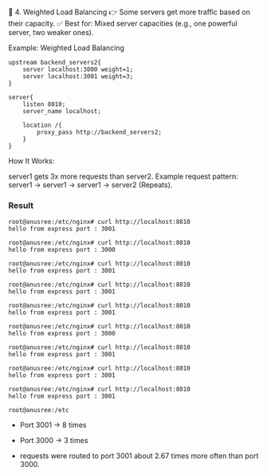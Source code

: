 🔹 4. Weighted Load Balancing
👉 Some servers get more traffic based on their capacity.
✅ Best for: Mixed server capacities (e.g., one powerful server, two weaker ones).

Example: Weighted Load Balancing
```
upstream backend_servers2{
    server localhost:3000 weight=1;
    server localhost:3001 weight=3;
}

server{
    listen 8010;
    server_name localhost;

    location /{
        proxy_pass http://backend_servers2;
    }
}
```
How It Works:

server1 gets 3x more requests than server2.
Example request pattern: server1 → server1 → server1 → server2 (Repeats).

### Result

```
root@anusree:/etc/nginx# curl http://localhost:8010
hello from express port : 3001

root@anusree:/etc/nginx# curl http://localhost:8010
hello from express port : 3000

root@anusree:/etc/nginx# curl http://localhost:8010
hello from express port : 3001

root@anusree:/etc/nginx# curl http://localhost:8010
hello from express port : 3001

root@anusree:/etc/nginx# curl http://localhost:8010
hello from express port : 3001

root@anusree:/etc/nginx# curl http://localhost:8010
hello from express port : 3000

root@anusree:/etc/nginx# curl http://localhost:8010
hello from express port : 3001

root@anusree:/etc/nginx# curl http://localhost:8010
hello from express port : 3001

root@anusree:/etc/nginx# curl http://localhost:8010
hello from express port : 3001

root@anusree:/etc
```

- Port 3001 → 8 times

- Port 3000 → 3 times
- requests were routed to port 3001 about 2.67 times more often than port 3000.
